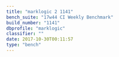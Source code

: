 ```yaml
---
title: "marklogic 2 1141"
bench_suite: "17w44 CI Weekly Benchmark"
build_number: "1141"
dbprofile: "marklogic"
classifier: ""
date: 2017-10-30T00:11:57
type: "bench"
---
```

